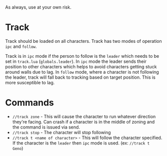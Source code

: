 As always, use at your own risk.

# Track

Track should be loaded on all characters.
Track has two modes of operation `ipc` and `follow`.

Track is in `ipc` mode if the person to follow is the `leader` which needs to be set in `track.lua` (`globals.leader`).
In `ipc` mode the leader sends their position to other characters which helps to avoid characters getting stuck around walls due to lag.
In `follow` mode, where a character is not following the leader, track will fall back to tracking based on target position. This is more susceptible to lag.

# Commands

* `//track zone` - This will cause the character to run whatever direction they're facing. Can crash if a character is in the middle of zoning and the command is issued via send.
* `//track stop` - The character will stop following
* `//track t <name of character>` - This will follow the character specified. If the character is the `leader` then `ipc` mode is used. (ex: `//track t Geno`)